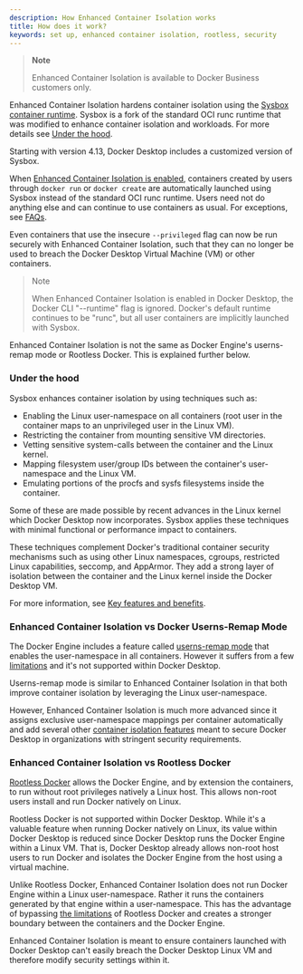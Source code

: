 ```yaml
---
description: How Enhanced Container Isolation works
title: How does it work?
keywords: set up, enhanced container isolation, rootless, security
---
```


>**Note**
>
> Enhanced Container Isolation is available to Docker Business customers only.

Enhanced Container Isolation hardens container isolation using the [Sysbox
container runtime](https://github.com/nestybox/sysbox). Sysbox is a fork of the
standard OCI runc runtime that was modified to enhance container isolation and
workloads. For more details see [Under the hood](#under-the-hood).

Starting with version 4.13, Docker Desktop includes a customized version of
Sysbox.

When [Enhanced Container Isolation is enabled](index.md#how-do-i-enable-enhanced-container-isolation), containers
created by users through `docker run` or `docker create` are automatically
launched using Sysbox instead of the standard OCI runc runtime. Users need not
do anything else and can continue to use containers as usual. For exceptions,
see [FAQs](../../../faq/security/eci-faq.md).

Even containers that use the insecure `--privileged` flag can now be run
securely with Enhanced Container Isolation, such that they can no longer be used
to breach the Docker Desktop Virtual Machine (VM) or other containers.

>Note
>
> When Enhanced Container Isolation is enabled in Docker Desktop, the Docker CLI
> "--runtime" flag is ignored. Docker's default runtime continues to be "runc",
> but all user containers are implicitly launched with Sysbox.

Enhanced Container Isolation is not the same as Docker Engine's userns-remap
mode or Rootless Docker. This is explained further below. 

### Under the hood

Sysbox enhances container isolation by using techniques such as:

* Enabling the Linux user-namespace on all containers (root user in the container maps to an unprivileged user in the Linux VM).
* Restricting the container from mounting sensitive VM directories.
* Vetting sensitive system-calls between the container and the Linux kernel.
* Mapping filesystem user/group IDs between the container's user-namespace and the Linux VM.
* Emulating portions of the procfs and sysfs filesystems inside the container.

Some of these are made possible by recent advances in the Linux kernel which
Docker Desktop now incorporates. Sysbox applies these techniques with minimal
functional or performance impact to containers.

These techniques complement Docker's traditional container security mechanisms
such as using other Linux namespaces, cgroups, restricted Linux capabilities,
seccomp, and AppArmor. They add a strong layer of isolation between the
container and the Linux kernel inside the Docker Desktop VM.

For more information, see [Key features and benefits](features-benefits.md).

### Enhanced Container Isolation vs Docker Userns-Remap Mode

The Docker Engine includes a feature called [userns-remap mode](/engine/security/userns-remap/)
that enables the user-namespace in all containers. However it suffers from a few
[limitations](/engine/security/userns-remap/) and it's
not supported within Docker Desktop.

Userns-remap mode is similar to Enhanced Container Isolation in that both improve
container isolation by leveraging the Linux user-namespace.

However, Enhanced Container Isolation is much more advanced since it assigns
exclusive user-namespace mappings per container automatically and add several
other [container isolation features](#under-the-hood) meant to secure Docker
Desktop in organizations with stringent security requirements.

### Enhanced Container Isolation vs Rootless Docker

[Rootless Docker](/engine/security/rootless/) allows the Docker Engine, and by
extension the containers, to run without root privileges natively a Linux host. This
allows non-root users install and run Docker natively on Linux.

Rootless Docker is not supported within Docker Desktop. While it's a valuable
feature when running Docker natively on Linux, its value within Docker Desktop
is reduced since Docker Desktop runs the Docker Engine within a Linux VM. That
is, Docker Desktop already allows non-root host users to run Docker and
isolates the Docker Engine from the host using a virtual machine.

Unlike Rootless Docker, Enhanced Container Isolation does not run Docker Engine
within a Linux user-namespace. Rather it runs the containers generated by that
engine within a user-namespace. This has the advantage of bypassing [the
limitations](/engine/security/rootless/#known-limitations) of Rootless Docker
and creates a stronger boundary between the containers and the Docker Engine.

Enhanced Container Isolation is meant to ensure containers launched with Docker
Desktop can't easily breach the Docker Desktop Linux VM and therefore modify
security settings within it.